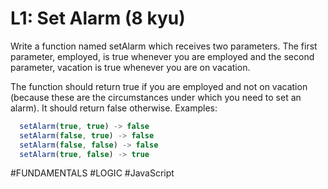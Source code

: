 # L1: Set Alarm (8 kyu)

Write a function named setAlarm which receives two parameters. The first parameter, employed, is true whenever you are employed and the second parameter, vacation is true whenever you are on vacation.

The function should return true if you are employed and not on vacation (because these are the circumstances under which you need to set an alarm). It should return false otherwise. Examples:

```JavaScript
  setAlarm(true, true) -> false
  setAlarm(false, true) -> false
  setAlarm(false, false) -> false
  setAlarm(true, false) -> true
```

#FUNDAMENTALS #LOGIC #JavaScript